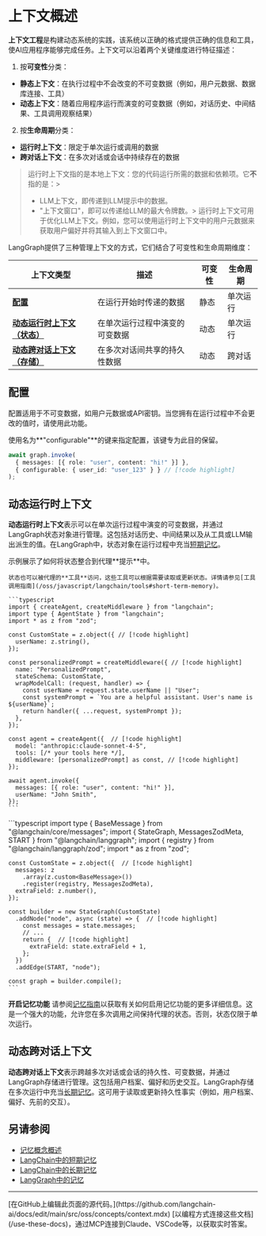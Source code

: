 # 上下文概述

**上下文工程**是构建动态系统的实践，该系统以正确的格式提供正确的信息和工具，使AI应用程序能够完成任务。上下文可以沿着两个关键维度进行特征描述：

1. 按**可变性**分类：

* **静态上下文**：在执行过程中不会改变的不可变数据（例如，用户元数据、数据库连接、工具）
* **动态上下文**：随着应用程序运行而演变的可变数据（例如，对话历史、中间结果、工具调用观察结果）

2. 按**生命周期**分类：

* **运行时上下文**：限定于单次运行或调用的数据
* **跨对话上下文**：在多次对话或会话中持续存在的数据


> 运行时上下文指的是本地上下文：您的代码运行所需的数据和依赖项。它**不**指的是：> 
> 
> * LLM上下文，即传递到LLM提示中的数据。
> * "上下文窗口"，即可以传递给LLM的最大令牌数。> 
> 运行时上下文可用于优化LLM上下文。例如，您可以使用运行时上下文中的用户元数据来获取用户偏好并将其输入到上下文窗口中。


LangGraph提供了三种管理上下文的方式，它们结合了可变性和生命周期维度：

| 上下文类型                                                                 | 描述                                   | 可变性 | 生命周期           |
| -------------------------------------------------------------------------- | ------------------------------------- | ------ | ------------------ |
| [**配置**](#config-static-context)                                         | 在运行开始时传递的数据                | 静态   | 单次运行           |
| [**动态运行时上下文（状态）**](#dynamic-runtime-context-state)             | 在单次运行过程中演变的可变数据        | 动态   | 单次运行           |
| [**动态跨对话上下文（存储）**](#dynamic-cross-conversation-context-store) | 在多次对话间共享的持久性数据          | 动态   | 跨对话             |


## 配置

配置适用于不可变数据，如用户元数据或API密钥。当您拥有在运行过程中不会更改的值时，请使用此功能。

使用名为**"configurable"**的键来指定配置，该键专为此目的保留。

```typescript
await graph.invoke(
  { messages: [{ role: "user", content: "hi!" }] },
  { configurable: { user_id: "user_123" } } // [!code highlight]
);
```


## 动态运行时上下文

**动态运行时上下文**表示可以在单次运行过程中演变的可变数据，并通过LangGraph状态对象进行管理。这包括对话历史、中间结果以及从工具或LLM输出派生的值。在LangGraph中，状态对象在运行过程中充当[短期记忆](/oss/javascript/concepts/memory)。

<Tabs>
  <Tab title="在代理中">
    示例展示了如何将状态整合到代理**提示**中。

    状态也可以被代理的**工具**访问，这些工具可以根据需要读取或更新状态。详情请参见[工具调用指南](/oss/javascript/langchain/tools#short-term-memory)。

    ```typescript
    import { createAgent, createMiddleware } from "langchain";
    import type { AgentState } from "langchain";
    import * as z from "zod";

    const CustomState = z.object({ // [!code highlight]
      userName: z.string(),
    });

    const personalizedPrompt = createMiddleware({ // [!code highlight]
      name: "PersonalizedPrompt",
      stateSchema: CustomState,
      wrapModelCall: (request, handler) => {
        const userName = request.state.userName || "User";
        const systemPrompt = `You are a helpful assistant. User's name is ${userName}`;
        return handler({ ...request, systemPrompt });
      },
    });

    const agent = createAgent({  // [!code highlight]
      model: "anthropic:claude-sonnet-4-5",
      tools: [/* your tools here */],
      middleware: [personalizedPrompt] as const, // [!code highlight]
    });

    await agent.invoke({
      messages: [{ role: "user", content: "hi!" }],
      userName: "John Smith",
    });
    ```
  </Tab>
  <Tab title="在工作流中">
    ```typescript
    import type { BaseMessage } from "@langchain/core/messages";
    import { StateGraph, MessagesZodMeta, START } from "@langchain/langgraph";
    import { registry } from "@langchain/langgraph/zod";
    import * as z from "zod";

    const CustomState = z.object({  // [!code highlight]
      messages: z
        .array(z.custom<BaseMessage>())
        .register(registry, MessagesZodMeta),
      extraField: z.number(),
    });

    const builder = new StateGraph(CustomState)
      .addNode("node", async (state) => {  // [!code highlight]
        const messages = state.messages;
        // ...
        return {  // [!code highlight]
          extraField: state.extraField + 1,
        };
      })
      .addEdge(START, "node");

    const graph = builder.compile();
    ```
  </Tab>
</Tabs>


**开启记忆功能**
  请参阅[记忆指南](/oss/javascript/langgraph/add-memory)以获取有关如何启用记忆功能的更多详细信息。这是一个强大的功能，允许您在多次调用之间保持代理的状态。否则，状态仅限于单次运行。


## 动态跨对话上下文

**动态跨对话上下文**表示跨越多次对话或会话的持久性、可变数据，并通过LangGraph存储进行管理。这包括用户档案、偏好和历史交互。LangGraph存储在多次运行中充当[长期记忆](/oss/javascript/concepts/memory#long-term-memory)。这可用于读取或更新持久性事实（例如，用户档案、偏好、先前的交互）。

## 另请参阅

* [记忆概念概述](/oss/javascript/concepts/memory)
* [LangChain中的短期记忆](/oss/javascript/langchain/short-term-memory)
* [LangChain中的长期记忆](/oss/javascript/langchain/long-term-memory)
* [LangGraph中的记忆](/oss/javascript/langgraph/add-memory)

***

<Callout icon="pen-to-square" iconType="regular">
  [在GitHub上编辑此页面的源代码。](https://github.com/langchain-ai/docs/edit/main/src/oss/concepts/context.mdx)
</Callout>

<Tip icon="terminal" iconType="regular">
  [以编程方式连接这些文档](/use-these-docs)，通过MCP连接到Claude、VSCode等，以获取实时答案。
</Tip>
